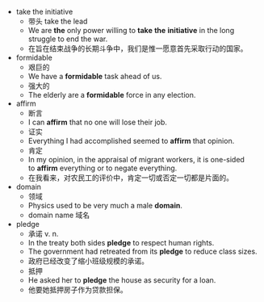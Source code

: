 - take the initiative
	- 带头 take the lead
	- We are **the** only power willing to **take** **the** **initiative** in the long struggle to end the war.
	- 在旨在结束战争的长期斗争中，我们是惟一愿意首先采取行动的国家。
- formidable
	- 艰巨的
	- We have a **formidable** task ahead of us.
	- 强大的
	- The elderly are a **formidable** force in any election.
- affirm
	- 断言
	- I can **affirm** that no one will lose their job.
	- 证实
	- Everything I had accomplished seemed to **affirm** that opinion.
	- 肯定
	- In my opinion, in the appraisal of migrant workers, it is one-sided to **affirm** everything or to negate everything.
	- 在我看来，对农民工的评价中，肯定一切或否定一切都是片面的。
- domain
	- 领域
	- Physics used to be very much a male **domain**.
	- domain name 域名
- pledge
	- 承诺 v. n.
	- In the treaty both sides **pledge** to respect human rights.
	- The government had retreated from its **pledge** to reduce class sizes.
	- 政府已经改变了缩小班级规模的承诺。
	- 抵押
	- He asked her to **pledge** the house as security for a loan.
	- 他要她抵押房子作为贷款担保。